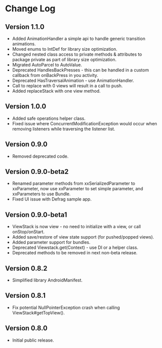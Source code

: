 Change Log
==========

Version 1.1.0
----------------------------
 * Added AnimationHandler a simple api to handle generic transition animations.
 * Moved enums to IntDef for library size optimization.
 * Changed nested class access to private methods & attributes to package private as part of library size optimization.
 * Migrated AutoParcel to AutoValue.
 * Deprecated HandlesBackPresses - this can be handled in a custom callback from onBackPress in you activity.
 * Deprecated HasTraversalAnimation - use AnimationHandler.
 * Call to replace with 0 views will result in a  call to push.
 * Added replaceStack with one view method.

Version 1.0.0
----------------------------
 * Added safe operations helper class.
 * Fixed issue where ConcurrentModificationException would occur when removing listeners while traversing the listener list.

Version 0.9.0
----------------------------
 * Removed deprecated code.

Version 0.9.0-beta2
----------------------------
 * Renamed parameter methods from xxSerializedParameter to xxParameter, now use xxParameter to set simple parameter, and xxParameters to use Bundle.
 * Fixed UI issue with Defrag sample app.

Version 0.9.0-beta1
----------------------------

 * ViewStack is now view - no need to initialize with a view, or call onStop/onStart.
 * Added save/restore of view state support (for pushed/popped views).
 * Added parameter support for bundles.
 * Deprecated Viewstack.get(Context) - use DI or a helper class.
 * Deprecated methods to be removed in next non-beta release.

Version 0.8.2
----------------------------
* Simplified library AndroidManifest.

Version 0.8.1
----------------------------
* Fix potential NullPointerException crash when calling ViewStack#getTopView().

Version 0.8.0
----------------------------

* Initial public release.
